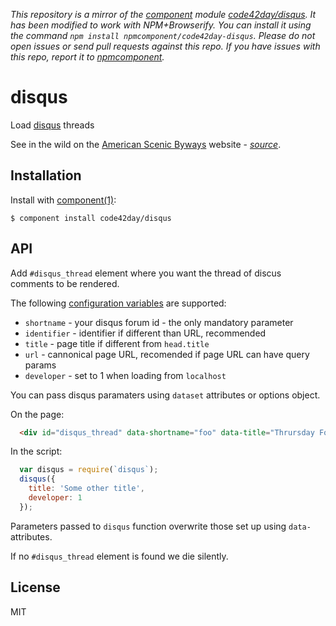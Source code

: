 *This repository is a mirror of the [component](http://component.io) module [code42day/disqus](http://github.com/code42day/disqus). It has been modified to work with NPM+Browserify. You can install it using the command `npm install npmcomponent/code42day-disqus`. Please do not open issues or send pull requests against this repo. If you have issues with this repo, report it to [npmcomponent](https://github.com/airportyh/npmcomponent).*

# disqus

Load [disqus] threads

See in the wild on the [American Scenic Byways][byways.site] website - _[source][byways.src]_.


## Installation

Install with [component(1)](http://component.io):

    $ component install code42day/disqus

## API


Add `#disqus_thread` element where you want the thread of discus comments to be rendered.

The following [configuration variables][disqus.config] are supported:

- `shortname` - your disqus forum id - the only mandatory parameter
- `identifier` - identifier if different than URL, recommended
- `title` - page title if different from `head.title`
- `url` - cannonical page URL, recomended if page URL can have query params
- `developer` - set to 1 when loading from `localhost`


You can pass disqus paramaters using `dataset` attributes or options object.

On the page:

```HTML
  <div id="disqus_thread" data-shortname="foo" data-title="Thrursday Foo Discussion"></div>
```

In the script:

```javascript
  var disqus = require(`disqus`);
  disqus({
    title: 'Some other title',
    developer: 1
  });
```

Parameters passed to `disqus` function overwrite those set up using `data-` attributes.

If no `#disqus_thread` element is found we die silently.

## License

  MIT


[disqus]: http://disqus.com
[disqus.config]: http://help.disqus.com/customer/portal/articles/472098-javascript-configuration-variables
[byways.site]: http://scenicbyways.info/byway/2286.html
[byways.src]: https://github.com/code42day/byways